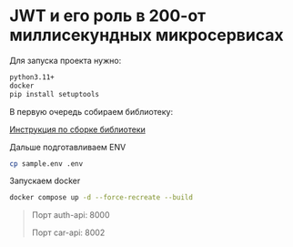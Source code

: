 # JWT и его роль в 200-от миллисекундных микросервисах

Для запуска проекта нужно:
```bash
python3.11+
docker
pip install setuptools
```

В первую очередь собираем библиотеку:

[Инструкция по сборке библиотеки](auth-library/README.md)

Дальше подготавливаем ENV
```bash
cp sample.env .env
```

Запускаем docker
```bash
docker compose up -d --force-recreate --build
```

> Порт auth-api: 8000
> 
> Порт car-api: 8002
